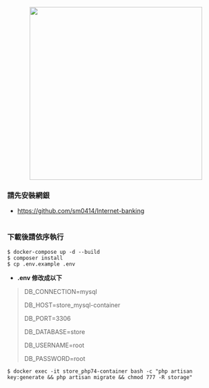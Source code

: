 <p align="center"><a href="https://laravel.com" target="_blank"><img src="https://raw.githubusercontent.com/laravel/art/master/logo-lockup/5%20SVG/2%20CMYK/1%20Full%20Color/laravel-logolockup-cmyk-red.svg" width="400"></a></p>

### 請先安裝網銀
- https://github.com/sm0414/Internet-banking
#
### 下載後請依序執行
    $ docker-compose up -d --build
    $ composer install
    $ cp .env.example .env

- **.env 修改成以下**
> DB_CONNECTION=mysql
> 
> DB_HOST=store_mysql-container
> 
> DB_PORT=3306
> 
> DB_DATABASE=store
> 
> DB_USERNAME=root
> 
> DB_PASSWORD=root

    $ docker exec -it store_php74-container bash -c "php artisan key:generate && php artisan migrate && chmod 777 -R storage"
